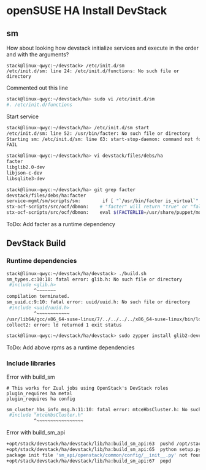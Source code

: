 # openSUSE HA Install DevStack

## sm

How about looking how devstack initialize services and execute in the order and with the arguments?

```
stack@linux-qwyc:~/devstack> /etc/init.d/sm
/etc/init.d/sm: line 24: /etc/init.d/functions: No such file or directory
```

Commented out this line

```sh
stack@linux-qwyc:~/devstack/ha> sudo vi /etc/init.d/sm 
#. /etc/init.d/functions
```

Start service

```sh
stack@linux-qwyc:~/devstack/ha> /etc/init.d/sm start
/etc/init.d/sm: line 52: /usr/bin/facter: No such file or directory
Starting sm: /etc/init.d/sm: line 63: start-stop-daemon: command not found
FAIL
```

```sh
stack@linux-qwyc:~/devstack/ha> vi devstack/files/debs/ha
facter
libglib2.0-dev
libjson-c-dev
libsqlite3-dev
```

```sh
stack@linux-qwyc:~/devstack/ha> git grep facter
devstack/files/debs/ha:facter
service-mgmt/sm/scripts/sm:        if [ "`/usr/bin/facter is_virtual`" = "true" ]
stx-ocf-scripts/src/ocf/dbmon:    # "facter" will return "true" or "false" 
stx-ocf-scripts/src/ocf/dbmon:    eval $(FACTERLIB=/usr/share/puppet/modules/platform/lib/facter/ facter is_controller_active)
```

ToDo: Add facter as a runtime dependency

## DevStack Build

### Runtime dependencies

```sh
stack@linux-qwyc:~/devstack/ha/devstack> ./build.sh 
sm_types.c:10:10: fatal error: glib.h: No such file or directory
 #include <glib.h>
          ^~~~~~~~
compilation terminated.
sm_uuid.c:9:10: fatal error: uuid/uuid.h: No such file or directory
 #include <uuid/uuid.h>
          ^~~~~~~~~~~~~
/usr/lib64/gcc/x86_64-suse-linux/7/../../../../x86_64-suse-linux/bin/ld: cannot find -lsqlite3
collect2: error: ld returned 1 exit status
```

```sh
stack@linux-qwyc:~/devstack/ha/devstack> sudo zypper install glib2-devel libuuid-devel sqlite3-devel
```

ToDo: Add above rpms as a runtime dependencies

### Include libraries

Error with build_sm

```
# This works for Zuul jobs using OpenStack's DevStack roles
plugin_requires ha metal
plugin_requires ha config
```

```sh
sm_cluster_hbs_info_msg.h:11:10: fatal error: mtceHbsCluster.h: No such file or directory
 #include "mtceHbsCluster.h"
          ^~~~~~~~~~~~~~~~~~
```

Error with build_sm_api

```sh
+opt/stack/devstack/ha/devstack/lib/ha:build_sm_api:63  pushd /opt/stack/devstack/ha/service-mgmt-api/sm-api
+opt/stack/devstack/ha/devstack/lib/ha:build_sm_api:65  python setup.py build
package init file 'sm_api/openstack/common/config/__init__.py' not found (or not a regular file)
+opt/stack/devstack/ha/devstack/lib/ha:build_sm_api:67  popd
```
